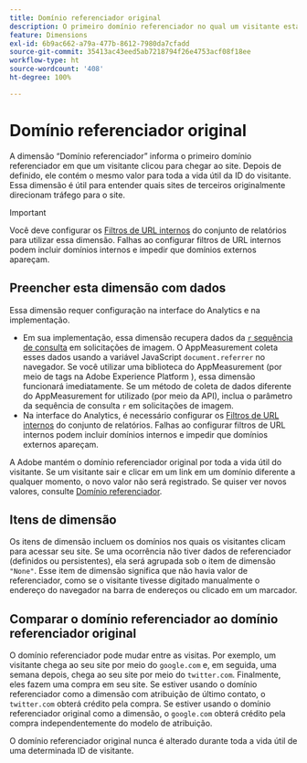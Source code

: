 ```yaml
---
title: Domínio referenciador original
description: O primeiro domínio referenciador no qual um visitante estava antes de clicar para acessar o site.
feature: Dimensions
exl-id: 6b9ac662-a79a-477b-8612-7980da7cfadd
source-git-commit: 35413ac43eed5ab7218794f26e4753acf08f18ee
workflow-type: ht
source-wordcount: '408'
ht-degree: 100%

---
```


# Domínio referenciador original

A dimensão “Domínio referenciador” informa o primeiro domínio referenciador em que um visitante clicou para chegar ao site. Depois de definido, ele contém o mesmo valor para toda a vida útil da ID do visitante. Essa dimensão é útil para entender quais sites de terceiros originalmente direcionam tráfego para o site.

>[!IMPORTANT]
>
>Você deve configurar os [Filtros de URL internos](/help/admin/admin/internal-url-filter-admin.md) do conjunto de relatórios para utilizar essa dimensão. Falhas ao configurar filtros de URL internos podem incluir domínios internos e impedir que domínios externos apareçam.

## Preencher esta dimensão com dados

Essa dimensão requer configuração na interface do Analytics e na implementação.

* Em sua implementação, essa dimensão recupera dados da [`r` sequência de consulta](/help/implement/validate/query-parameters.md) em solicitações de imagem. O AppMeasurement coleta esses dados usando a variável JavaScript `document.referrer` no navegador. Se você utilizar uma biblioteca do AppMeasurement (por meio de tags na Adobe Experience Platform ), essa dimensão funcionará imediatamente. Se um método de coleta de dados diferente do AppMeasurement for utilizado (por meio da API), inclua o parâmetro da sequência de consulta `r` em solicitações de imagem.
* Na interface do Analytics, é necessário configurar os [Filtros de URL internos](/help/admin/admin/internal-url-filter-admin.md) do conjunto de relatórios. Falhas ao configurar filtros de URL internos podem incluir domínios internos e impedir que domínios externos apareçam.

A Adobe mantém o domínio referenciador original por toda a vida útil do visitante. Se um visitante sair e clicar em um link em um domínio diferente a qualquer momento, o novo valor não será registrado. Se quiser ver novos valores, consulte [Domínio referenciador](referring-domain.md).

## Itens de dimensão

Os itens de dimensão incluem os domínios nos quais os visitantes clicam para acessar seu site. Se uma ocorrência não tiver dados de referenciador (definidos ou persistentes), ela será agrupada sob o item de dimensão `"None"`. Esse item de dimensão significa que não havia valor de referenciador, como se o visitante tivesse digitado manualmente o endereço do navegador na barra de endereços ou clicado em um marcador.

## Comparar o domínio referenciador ao domínio referenciador original

O domínio referenciador pode mudar entre as visitas. Por exemplo, um visitante chega ao seu site por meio do `google.com` e, em seguida, uma semana depois, chega ao seu site por meio do `twitter.com`. Finalmente, eles fazem uma compra em seu site. Se estiver usando o domínio referenciador como a dimensão com atribuição de último contato, o `twitter.com` obterá crédito pela compra. Se estiver usando o domínio referenciador original como a dimensão, o `google.com` obterá crédito pela compra independentemente do modelo de atribuição.

O domínio referenciador original nunca é alterado durante toda a vida útil de uma determinada ID de visitante.
